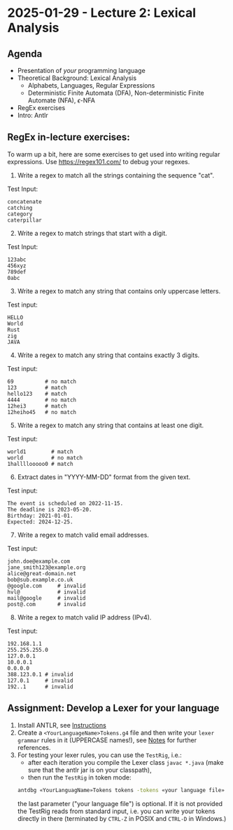 # 2025-01-29 - Lecture 2: Lexical Analysis

## Agenda

- Presentation of _your_ programming language
- Theoretical Background: Lexical Analysis 
    - Alphabets, Languages, Regular Expressions
    - Deterministic Finite Automata (DFA), Non-deterministic Finite Automate (NFA), $\epsilon$-NFA 
- RegEx exercises
- Intro: Antlr

## RegEx in-lecture exercises:

To warm up a bit, here are some exercises to get used into writing regular expressions.
Use https://regex101.com/ to debug your regexes.

1. Write a regex to match all the strings containing the sequence "cat".

Test Input:
```
concatenate
catching
category
caterpillar
```

2. Write a regex to match strings that start with a digit.

Test Input:
```
123abc
456xyz
789def
0abc
```

3. Write a regex to match any string that contains only uppercase letters.

Test input:
```
HELLO
World
Rust
zig
JAVA
```

4. Write a regex to match any string that contains exactly 3 digits.

Test input:
```
69          # no match
123         # match
hello123    # match
4444        # no match
12hei3      # match
12heiho45   # no match
```

5. Write a regex to match any string that contains at least one digit.

Test input:
```
world1        # match
world         # no match
1hallllooooo0 # match
```

6. Extract dates in "YYYY-MM-DD" format from the given text.

Test input:
```
The event is scheduled on 2022-11-15.
The deadline is 2023-05-20.
Birthday: 2021-01-01.
Expected: 2024-12-25.
```

7. Write a regex to match valid email addresses.

Test input:
```
john.doe@example.com
jane_smith123@example.org
alice@great-domain.net
bob@sub.example.co.uk
@google.com     # invalid
hvl@            # invalid 
mail@google     # invalid 
post@.com       # invalid
```

8. Write a regex to match valid IP address (IPv4).

Test input:
```
192.168.1.1
255.255.255.0
127.0.0.1
10.0.0.1
0.0.0.0
388.123.0.1 # invalid
127.0.1     # invalid 
192..1      # invalid
```


## Assignment: Develop a Lexer for your language 

1. Install ANTLR, see [Instructions](../notes/antlr-00-setup-notes.md)
2. Create a `<YourLanguageName>Tokens.g4` file and then write your `lexer grammar` rules in it (UPPERCASE names!), see [Notes](../notes/antlr-01-lexer-notes.md) for further references.
3. For testing your lexer rules, you can use the `TestRig`, i.e.:
    - after each iteration you compile the Lexer class `javac *.java` (make sure that the antlr jar is on your classpath),
    - then run the `TestRig` in token mode:
    ```bash
    antdbg «YourLanguagName»Tokens tokens -tokens «your language file»
    ```
    the last parameter ("your language file") is optional. If it is not provided the TestRig reads from standard input, i.e.
    you can write your tokens directly in there (terminated by `CTRL-Z` in POSIX and `CTRL-D` in Windows.)



